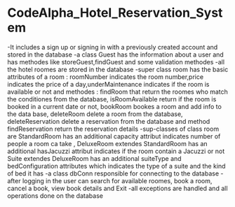 # CodeAlpha_Hotel_Reservation_System
-It includes a sign up or signing in with a previously created account and stored in the database
-a class Guest has the information about a user and has methodes like storeGuest,findGuest and some validation methodes
-all the hotel roomes are stored in the database
-super class room has the basic attributes of a room : roomNumber indicates the room number,price indicates the price of a day,underMaintenance indicates if the room is available or not
and methodes : findRoom that return the roomes who match the conditiones from the database, isRoomAvailable return if the room is booked in a current date or not, 
bookRoom bookes a room and add info to the data base, deleteRoom delete a room from the database, deleteReservation delete a reservation from the database and method findReservation return the reservation details
-sup-classes of class room are StandardRoom has an additional capacity attribut indicates number of people a room ca take ,
DeluxeRoom extendes StandardRoom has an additional hasJacuzzi attribut indicates if the room contain a Jacuzzi or not
Suite extendes DeluxeRoom has an additional suiteType and bedConfiguration attributes which indicates the type of a suite and the kind of bed it has
-a class dbConn responsible for connecting to the database
-after logging in the user can search for available roomes, book a room, cancel a book, view book details and Exit
-all exceptions are handled and all operations done on the database
